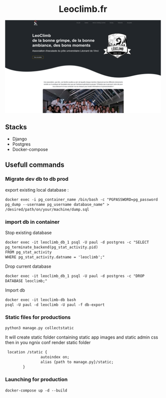 <h1 align="center">
 Leoclimb.fr
</h1>

[![leoclimb](demo.png)](https://leoclimb.fr)

## Stacks
- Django
- Postgres
- Docker-compose

## Usefull commands

### Migrate dev db to db prod

export existing local database :
```
docker exec -i pg_container_name /bin/bash -c "PGPASSWORD=pg_password pg_dump --username pg_username database_name" > /desired/path/on/your/machine/dump.sql
```

### import db in container

Stop existing database 
```
docker exec -it leoclimb_db_1 psql -U paul -d postgres -c "SELECT pg_terminate_backend(pg_stat_activity.pid)
FROM pg_stat_activity
WHERE pg_stat_activity.datname = 'leoclimb';"
```

Drop current database
```
docker exec -it leoclimb_db_1 psql -U paul -d postgres -c "DROP DATABASE leoclimb;"
```

Import db
```
docker exec -it leoclimb-db bash
psql -U paul -d leoclimb -U paul -f db-export
```

### Static files for productions

```
python3 manage.py collectstatic
```
It will create static folder containing static app images and static admin css
then in you ngnix conf render static folder
```
 location /static {
                autoindex on;
                alias {path to manage.py}/static;
        }
```

### Launching for production
```
docker-compose up -d --build
```
